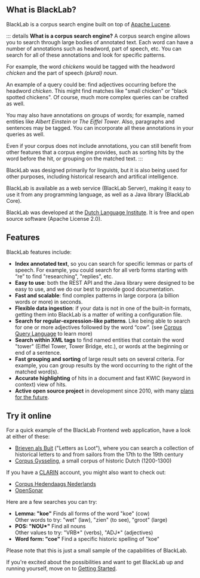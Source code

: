 ## What is BlackLab?

BlackLab is a corpus search engine built on top of [Apache Lucene](http://lucene.apache.org/).

::: details <b>What is a corpus search engine?</b>
A corpus search engine allows you to search through large bodies of annotated text. Each word can have a number of annotations such as headword, part of speech, etc. You can search for all of these annotations and look for specific patterns.

For example, the word *chickens* would be tagged with the headword *chicken* and the part of speech *(plural) noun*.

An example of a query could be: find adjectives occurring before the headword *chicken*. This might find matches like "small chicken" or "black spotted chickens". Of course, much more complex queries can be crafted as well.
 
You may also have annotations on groups of words; for example, named entities like *Albert Einstein* or *The Eiffel Tower*. Also, paragraphs and sentences may be tagged. You can incorporate all these annotations in your queries as well.
 
Even if your corpus does not include annotations, you can still benefit from other features that a corpus engine provides, such as sorting hits by the word before the hit, or grouping on the matched text.
:::



BlackLab was designed primarily for linguists, but it is also being used for other purposes, including historical research and artifical intelligence.

BlackLab is available as a web service (BlackLab Server), making it easy to use it from any programming language, as well as a Java library (BlackLab Core).

BlackLab was developed at the [Dutch Language Institute](https://ivdnt.org). It is free and open source software (Apache License 2.0).


## Features

BlackLab features include:

- **Index annotated text**, so you can search for specific lemmas or parts of speech. For example, you could search for all verb forms starting with “re” to find "researching", "replies", etc.
- **Easy to use**: both the REST API and the Java library were designed to be easy to use, and we do our best to provide good documentation.
- **Fast and scalable**: find complex patterns in large corpora (a billion words or more) in seconds.
- **Flexible data ingestion**: if your data is not in one of the built-in formats, getting them into BlackLab is a matter of writing a configuration file.
- **Search for regular-expression-like patterns**. Like being able to search for one or more adjectives followed by the word “cow”. (see [Corpus Query Language](corpus-query-language.md) to learn more)
- **Search within XML tags** to find named entities that contain the word "tower" (Eiffel Tower, Tower Bridge, etc.), or words at the beginning or end of a sentence.
- **Fast grouping and sorting** of large result sets on several criteria. For example, you can group results by the word occurring to the right of the matched word(s).
- **Accurate highlighting** of hits in a document and fast KWIC (keyword in context) view of hits.
- **Active open source project** in development since 2010, with many [plans for the future](future-plans.md).


## Try it online

For a quick example of the BlackLab Frontend web application, have a look at either of these:

- [Brieven als Buit](https://brievenalsbuit.ivdnt.org/) ("Letters as Loot"), where you can search a collection of historical letters to and from sailors from the 17th to the 19th century
- [Corpus Gysseling](https://corpusgysseling.ivdnt.org/), a small corpus of historic Dutch (1200-1300)

If you have a [CLARIN](https://clarin.eu/) account, you might also want to check out:

- [Corpus Hedendaags Nederlands](https://chn.ivdnt.org/)
- [OpenSonar](https://opensonar.ivdnt.org/)

Here are a few searches you can try:

- **Lemma: "koe"** Finds all forms of the word "koe" (cow)<br/>
  Other words to try: "wet" (law), "zien" (to see), "groot" (large)
- **POS: "NOU\*"** Find all nouns<br/>
  Other values to try: "VRB\*" (verbs), "ADJ\*" (adjectives)
- **Word form: "coe"** Find a specific historic spelling of "koe"

Please note that this is just a small sample of the capabilities of BlackLab.

If you're excited about the possibilities and want to get BlackLab up and running yourself, move on to [Getting Started](getting-started.md).
